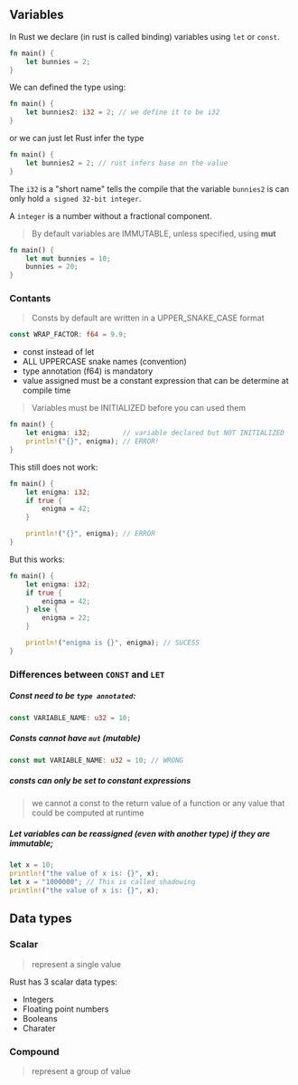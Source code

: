 ## Variables

In Rust we declare (in rust is called binding) variables using `let` or `const`.


```rust
fn main() {
	let bunnies = 2;
}
```

We can defined the type using:

```rust
fn main() {
	let bunnies2: i32 = 2; // we define it to be i32
}
```

or we can just let Rust infer the type

```rust
fn main() {
	let bunnies2 = 2; // rust infers base on the value
}
```

The `i32` is a "short name" tells the compile that the variable `bunnies2` is can only hold `a signed 32-bit integer`.

A `integer` is a number without a fractional component.

> 
> By default variables are IMMUTABLE, unless specified, using **mut**  
> 

```rust
fn main() {
	let mut bunnies = 10;
	bunnies = 20;
}
```


### Contants

> Consts by default are written in a UPPER_SNAKE_CASE format

```rust
const WRAP_FACTOR: f64 = 9.9;
```

- const instead of let
- ALL UPPERCASE snake names (convention)
- type annotation (f64) is mandatory
- value assigned must be a constant expression that can be determine at compile time


> Variables must be INITIALIZED before you can used them


```rust
fn main() {
	let enigma: i32;        // variable declared but NOT INITIALIZED
	println!("{}", enigma); // ERROR!
}
```


This still does not work:

```rust
fn main() {
	let enigma: i32;
	if true {
		enigma = 42;
	}

	println!("{}", enigma); // ERROR
}
```


But this works:

```rust
fn main() {
	let enigma: i32;
	if true {
		enigma = 42;
	} else {
		enigma = 22;
	}

	println!("enigma is {}", enigma); // SUCESS
}
```

### Differences between `CONST` and `LET`

##### Const need to be `type annotated`:

```rust
const VARIABLE_NAME: u32 = 10;
```

##### Consts cannot have `mut` (mutable)

```rust
const mut VARIABLE_NAME: u32 = 10; // WRONG
```

##### consts can only be set to constant expressions

> we cannot a const to the return value of a function or any value that could be computed at runtime

##### Let variables can be reassigned (even with another type) if they are immutable;

```rust
let x = 10;
println!("the value of x is: {}", x);
let x = "1000000"; // This is called shadowing
println!("the value of x is: {}", x);
```

## Data types

### Scalar

> represent a single value

Rust has 3 scalar data types:

* Integers
* Floating point numbers
* Booleans
* Charater


### Compound

> represent a group of value
